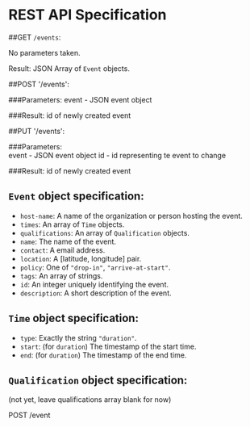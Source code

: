 # REST API Specification

##GET `/events`:

No parameters taken.

Result: JSON Array of `Event` objects.

##POST '/events':

###Parameters: 
event - JSON event object

###Result: 
id of newly created event

##PUT '/events':

###Parameters:  
event - JSON event object 
id - id representing te event to change

###Result:
id of newly created event

## `Event` object specification:
 * `host-name`: A name of the organization or person hosting the event.
 * `times`: An array of `Time` objects.
 * `qualifications`: An array of `Qualification` objects.
 * `name`: The name of the event.
 * `contact`: A email address.
 * `location`: A [latitude, longitude] pair.
 * `policy`: One of `"drop-in"`, `"arrive-at-start"`.
 * `tags`: An array of strings.
 * `id`: An integer uniquely identifying the event.
 * `description`: A short description of the event.

## `Time` object specification:
 * `type`: Exactly the string `"duration"`.
 * `start`: (for `duration`) The timestamp of the start time.
 * `end`: (for `duration`) The timestamp of the end time.

## `Qualification` object specification:
(not yet, leave qualifications array blank for now)

POST /event
